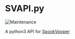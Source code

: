 # SVAPI.py

![Maintenance](https://img.shields.io/badge/Maintained%3F-no-red.svg)

A python3 API for [SpookVooper](https://spookvooper.com)
